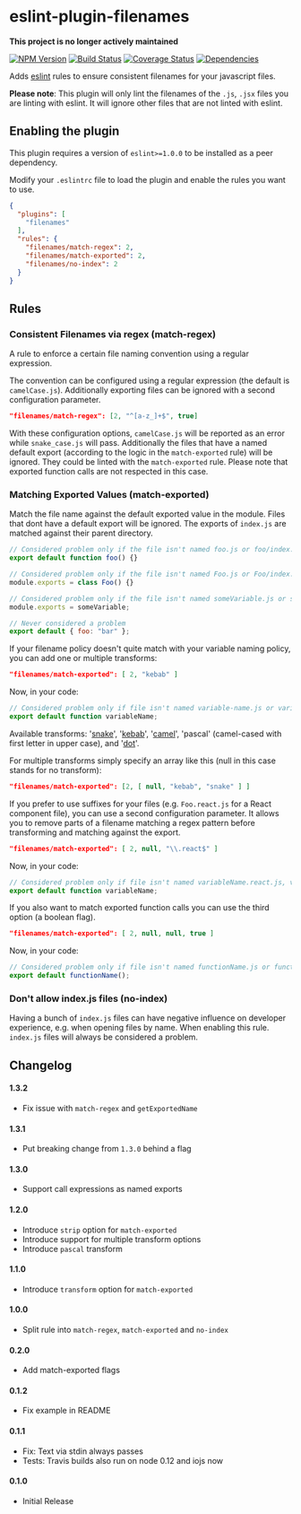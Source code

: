 # eslint-plugin-filenames

__This project is no longer actively maintained__

[![NPM Version](https://img.shields.io/npm/v/eslint-plugin-filenames.svg?style=flat-square)](https://www.npmjs.org/package/eslint-plugin-filenames)
[![Build Status](https://img.shields.io/travis/selaux/eslint-plugin-filenames.svg?style=flat-square)](https://travis-ci.org/selaux/eslint-plugin-filenames)
[![Coverage Status](https://img.shields.io/coveralls/selaux/eslint-plugin-filenames.svg?style=flat-square)](https://coveralls.io/r/selaux/eslint-plugin-filenames?branch=master)
[![Dependencies](https://img.shields.io/david/selaux/eslint-plugin-filenames.svg?style=flat-square)](https://david-dm.org/selaux/eslint-plugin-filenames)

Adds [eslint](http://eslint.org/) rules to ensure consistent filenames for your javascript files.

__Please note__: This plugin will only lint the filenames of the `.js`, `.jsx` files you are linting with eslint. It will ignore other files that are not linted with eslint.

## Enabling the plugin

This plugin requires a version of `eslint>=1.0.0` to be installed as a peer dependency.

Modify your `.eslintrc` file to load the plugin and enable the rules you want to use.

```json
{
  "plugins": [
    "filenames"
  ],
  "rules": {
    "filenames/match-regex": 2,
    "filenames/match-exported": 2,
    "filenames/no-index": 2
  }
}
```

## Rules

### Consistent Filenames via regex (match-regex)

A rule to enforce a certain file naming convention using a regular expression.

The convention can be configured using a regular expression (the default is `camelCase.js`). Additionally
exporting files can be ignored with a second configuration parameter.

```json
"filenames/match-regex": [2, "^[a-z_]+$", true]
```

With these configuration options, `camelCase.js` will be reported as an error while `snake_case.js` will pass.
Additionally the files that have a named default export (according to the logic in the `match-exported` rule) will be
ignored.  They could be linted with the `match-exported` rule. Please note that exported function calls are not
respected in this case.

### Matching Exported Values (match-exported)

Match the file name against the default exported value in the module. Files that dont have a default export will
be ignored. The exports of `index.js` are matched against their parent directory.

```js
// Considered problem only if the file isn't named foo.js or foo/index.js
export default function foo() {}

// Considered problem only if the file isn't named Foo.js or Foo/index.js
module.exports = class Foo() {}

// Considered problem only if the file isn't named someVariable.js or someVariable/index.js
module.exports = someVariable;

// Never considered a problem
export default { foo: "bar" };
```

If your filename policy doesn't quite match with your variable naming policy, you can add one or multiple transforms:

```json
"filenames/match-exported": [ 2, "kebab" ]
```

Now, in your code:

```js
// Considered problem only if file isn't named variable-name.js or variable-name/index.js
export default function variableName;
```

Available transforms:
'[snake](https://www.npmjs.com/package/lodash.snakecase)',
'[kebab](https://www.npmjs.com/package/lodash.kebabcase)',
'[camel](https://www.npmjs.com/package/lodash.camelcase)',
'pascal' (camel-cased with first letter in upper case), and
'[dot](https://www.npmjs.com/package/dot-case)'.

For multiple transforms simply specify an array like this (null in this case stands for no transform):

```json
"filenames/match-exported": [2, [ null, "kebab", "snake" ] ]
```

If you prefer to use suffixes for your files (e.g. `Foo.react.js` for a React component file),
you can use a second configuration parameter. It allows you to remove parts of a filename matching a regex pattern
before transforming and matching against the export.

```json
"filenames/match-exported": [ 2, null, "\\.react$" ]
```

Now, in your code:

```js
// Considered problem only if file isn't named variableName.react.js, variableName.js or variableName/index.js
export default function variableName;
```

If you also want to match exported function calls you can use the third option (a boolean flag).

```json
"filenames/match-exported": [ 2, null, null, true ]
```

Now, in your code:

```js
// Considered problem only if file isn't named functionName.js or functionName/index.js
export default functionName();
```

### Don't allow index.js files (no-index)

Having a bunch of `index.js` files can have negative influence on developer experience, e.g. when
opening files by name. When enabling this rule. `index.js` files will always be considered a problem.

## Changelog

#### 1.3.2

- Fix issue with `match-regex` and `getExportedName`

#### 1.3.1

- Put breaking change from `1.3.0` behind a flag

#### 1.3.0

- Support call expressions as named exports

#### 1.2.0
- Introduce `strip` option for `match-exported`
- Introduce support for multiple transform options
- Introduce `pascal` transform

#### 1.1.0
- Introduce `transform` option for `match-exported`

#### 1.0.0
- Split rule into `match-regex`, `match-exported` and `no-index`

#### 0.2.0
- Add match-exported flags

#### 0.1.2
- Fix example in README

#### 0.1.1
- Fix: Text via stdin always passes
- Tests: Travis builds also run on node 0.12 and iojs now

#### 0.1.0
- Initial Release

